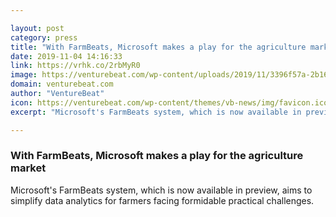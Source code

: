```yaml
---

layout: post
category: press
title: "With FarmBeats, Microsoft makes a play for the agriculture market"
date: 2019-11-04 14:16:33
link: https://vrhk.co/2rbMyR0
image: https://venturebeat.com/wp-content/uploads/2019/11/3396f57a-2b16-40b6-8329-a1419fba1c32-e1572636601149.png?w=1200&strip=all
domain: venturebeat.com
author: "VentureBeat"
icon: https://venturebeat.com/wp-content/themes/vb-news/img/favicon.ico
excerpt: "Microsoft's FarmBeats system, which is now available in preview, aims to simplify data analytics for farmers facing formidable practical challenges."

---
```


### With FarmBeats, Microsoft makes a play for the agriculture market

Microsoft's FarmBeats system, which is now available in preview, aims to simplify data analytics for farmers facing formidable practical challenges.